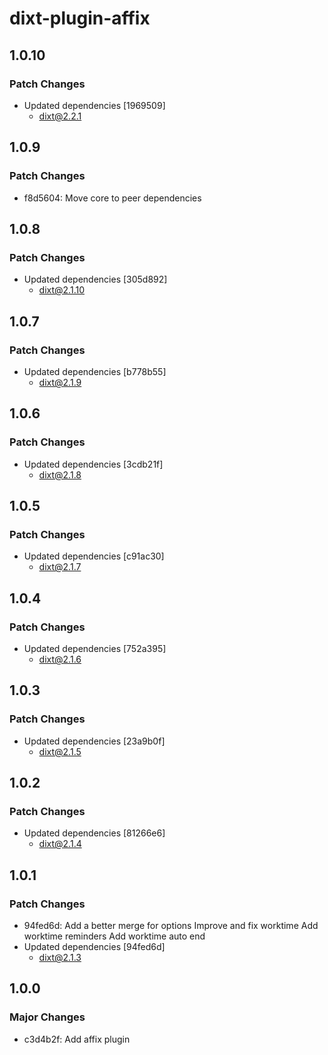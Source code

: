 # dixt-plugin-affix

## 1.0.10

### Patch Changes

- Updated dependencies [1969509]
  - dixt@2.2.1

## 1.0.9

### Patch Changes

- f8d5604: Move core to peer dependencies

## 1.0.8

### Patch Changes

- Updated dependencies [305d892]
  - dixt@2.1.10

## 1.0.7

### Patch Changes

- Updated dependencies [b778b55]
  - dixt@2.1.9

## 1.0.6

### Patch Changes

- Updated dependencies [3cdb21f]
  - dixt@2.1.8

## 1.0.5

### Patch Changes

- Updated dependencies [c91ac30]
  - dixt@2.1.7

## 1.0.4

### Patch Changes

- Updated dependencies [752a395]
  - dixt@2.1.6

## 1.0.3

### Patch Changes

- Updated dependencies [23a9b0f]
  - dixt@2.1.5

## 1.0.2

### Patch Changes

- Updated dependencies [81266e6]
  - dixt@2.1.4

## 1.0.1

### Patch Changes

- 94fed6d: Add a better merge for options
  Improve and fix worktime
  Add worktime reminders
  Add worktime auto end
- Updated dependencies [94fed6d]
  - dixt@2.1.3

## 1.0.0

### Major Changes

- c3d4b2f: Add affix plugin
